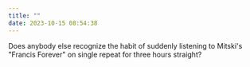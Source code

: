 ```yaml
---
title: ""
date: 2023-10-15 08:54:38
---
```

Does anybody else recognize the habit of suddenly listening to Mitski's "Francis Forever" on single repeat for three hours straight?
